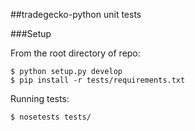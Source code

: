 ##tradegecko-python unit tests

###Setup

From the root directory of repo:

    $ python setup.py develop
    $ pip install -r tests/requirements.txt

Running tests:

    $ nosetests tests/